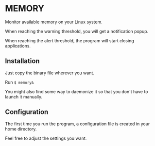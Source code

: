 # MEMORY

Monitor available memory on your Linux system.

When reaching the warning threshold, you will get a notification popup.

When reaching the alert threshold, the program will start closing applications.

## Installation
Just copy the binary file wherever you want.

Run `$ memory&`

You might also find some way to daemonize it so that you don't have to launch it manually.

## Configuration
The first time you run the program, a configuration file is created in your home directory.

Feel free to adjust the settings you want.
